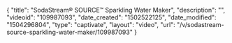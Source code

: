 {
    "title": "SodaStream&reg; SOURCE&trade; Sparkling Water Maker",
    "description": "",
    "videoid": "109987093",
    "date_created": "1502522125",
    "date_modified": "1504296804",
    "type": "captivate",
    "layout": "video",
    "url": "\/v\/sodastream-source-sparkling-water-maker\/109987093"
}